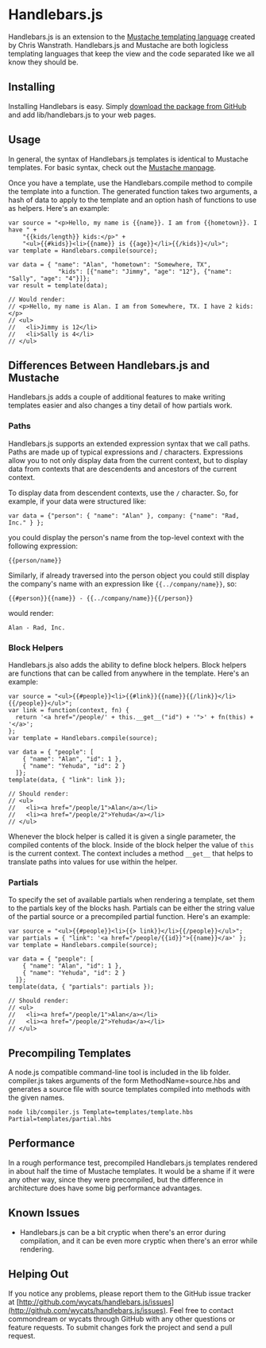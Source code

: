 Handlebars.js
=============

Handlebars.js is an extension to the [Mustache templating language](http://mustache.github.com/) created by Chris Wanstrath. Handlebars.js and Mustache are both logicless templating languages that keep the view and the code separated like we all know they should be.

Installing
----------
Installing Handlebars is easy. Simply [download the package from GitHub](https://github.com/wycats/handlebars.js/zipball/master) and add lib/handlebars.js to your web pages. 

Usage
-----
In general, the syntax of Handlebars.js templates is identical to Mustache templates. For basic syntax, check out the [Mustache manpage](http://mustache.github.com/mustache.5.html).

Once you have a template, use the Handlebars.compile method to compile the template into a function. The generated function takes two arguments, a hash of data to apply to the template and an option hash of functions to use as helpers. Here's an example:

    var source = "<p>Hello, my name is {{name}}. I am from {{hometown}}. I have " + 
        "{{kids/length}} kids:</p>" +
        "<ul>{{#kids}}<li>{{name}} is {{age}}</li>{{/kids}}</ul>";
    var template = Handlebars.compile(source);
    
    var data = { "name": "Alan", "hometown": "Somewhere, TX",
                  "kids": [{"name": "Jimmy", "age": "12"}, {"name": "Sally", "age": "4"}]};
    var result = template(data);

    // Would render:
    // <p>Hello, my name is Alan. I am from Somewhere, TX. I have 2 kids:</p>
    // <ul>
    //   <li>Jimmy is 12</li>
    //   <li>Sally is 4</li>
    // </ul>

Differences Between Handlebars.js and Mustache
-------------------------
Handlebars.js adds a couple of additional features to make writing templates easier and also changes a tiny detail of how partials work. 

### Paths

Handlebars.js supports an extended expression syntax that we call paths. Paths are made up of typical expressions and / characters. Expressions allow you to not only display data from the current context, but to display data from contexts that are descendents and ancestors of the current context.

To display data from descendent contexts, use the `/` character. So, for example, if your data were structured like:

    var data = {"person": { "name": "Alan" }, company: {"name": "Rad, Inc." } };

you could display the person's name from the top-level context with the following expression:

    {{person/name}}

Similarly, if already traversed into the person object you could still display the company's name with an expression like `{{../company/name}}`, so:

    {{#person}}{{name}} - {{../company/name}}{{/person}}

would render:

    Alan - Rad, Inc.

### Block Helpers

Handlebars.js also adds the ability to define block helpers. Block helpers are functions that can be called from anywhere in the template. Here's an example:

    var source = "<ul>{{#people}}<li>{{#link}}{{name}}{{/link}}</li>{{/people}}</ul>";
    var link = function(context, fn) {
      return '<a href="/people/' + this.__get__("id") + '">' + fn(this) + '</a>';
    };
    var template = Handlebars.compile(source);

    var data = { "people": [
        { "name": "Alan", "id": 1 },
        { "name": "Yehuda", "id": 2 }
      ]};
    template(data, { "link": link });

    // Should render:
    // <ul>
    //   <li><a href="/people/1">Alan</a></li>
    //   <li><a href="/people/2">Yehuda</a></li>
    // </ul>

Whenever the block helper is called it is given a single parameter, the compiled contents of the block. Inside of the block helper the value of `this` is the current context. The context includes a method `__get__` that helps to translate paths into values for use within the helper.

### Partials

To specify the set of available partials when rendering a template, set them to the partials key of the blocks hash. Partials can be either the string value of the partial source or a precompiled partial function. Here's an example:

    var source = "<ul>{{#people}}<li>{{> link}}</li>{{/people}}</ul>";
    var partials = { "link": '<a href="/people/{{id}}">{{name}}</a>' };
    var template = Handlebars.compile(source);
    
    var data = { "people": [
        { "name": "Alan", "id": 1 },
        { "name": "Yehuda", "id": 2 }
      ]};
    template(data, { "partials": partials });

    // Should render:
    // <ul>
    //   <li><a href="/people/1">Alan</a></li>
    //   <li><a href="/people/2">Yehuda</a></li>
    // </ul>

Precompiling Templates
----------------------

A node.js compatible command-line tool is included in the lib folder. compiler.js takes arguments of the form MethodName=source.hbs and generates a source file with source templates compiled into methods with the given names.

    node lib/compiler.js Template=templates/template.hbs Partial=templates/partial.hbs

Performance
-----------
In a rough performance test, precompiled Handlebars.js templates rendered in about half the time of Mustache templates. It would be a shame if it were any other way, since they were precompiled, but the difference in architecture does have some big performance advantages.

Known Issues
------------
* Handlebars.js can be a bit cryptic when there's an error during compilation, and it can be even more cryptic when there's an error while rendering.

Helping Out
-----------
If you notice any problems, please report them to the GitHub issue tracker at [http://github.com/wycats/handlebars.js/issues](http://github.com/wycats/handlebars.js/issues). Feel free to contact commondream or wycats through GitHub with any other questions or feature requests. To submit changes fork the project and send a pull request.

